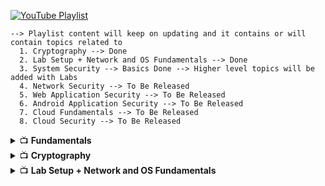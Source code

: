 [![YouTube Playlist](https://img.shields.io/badge/YouTube-Playlist-red?logo=youtube)](https://www.youtube.com/playlist?list=PL--2vyReuUpTTg9cpFheJXJ2ySFfaHduq)
    
    --> Playlist content will keep on updating and it contains or will contain topics related to 
      1. Cryptography --> Done
      2. Lab Setup + Network and OS Fundamentals --> Done
      3. System Security --> Basics Done --> Higher level topics will be added with Labs
      4. Network Security --> To Be Released
      5. Web Application Security --> To Be Released
      6. Android Application Security --> To Be Released
      7. Cloud Fundamentals --> To Be Released
      8. Cloud Security --> To Be Released

<details>
  <summary>📺 <strong>Fundamentals</strong></summary>

| **Understanding CIA Triad (Confidentiality, Integrity, Availability)** | **Common Security Standards** |
|----------------------------------|-----------------------------------------------|
| [!Understanding CIA Triad (Confidentiality, Integrity, Availability)](https://img.youtube.com/vi/J-c3SydXA4A/hqdefault.jpg)](https://youtu.be/J-c3SydXA4A?si=_NCr9wewAgnTi11V) | [![Common Security Standards](https://img.youtube.com/vi/yIdjDN9L1go/hqdefault.jpg)](https://youtu.be/yIdjDN9L1go?si=qzIFc8jzcX-KTiuw) |

| **Different Teams** | **Types of Testing** |
|------------------------------------------------------------------------|---------------------------------------------|
| [![Different Teams](https://img.youtube.com/vi/H513r646VOQ/hqdefault.jpg)](https://youtu.be/H513r646VOQ?si=73jkk-UZMRFDiHmm) | [![Types of Testing](https://img.youtube.com/vi/IEi6zvTKHdU/hqdefault.jpg)](https://youtu.be/IEi6zvTKHdU?si=dsn3GECvRXIrrk4T) |

| **Five Phase of Hacking** | **Common Terms** |
|----------------------------------|---------------------------------------|
| [![Five Phase of Hacking](https://img.youtube.com/vi/BoRytkpn4_8/hqdefault.jpg)](https://youtu.be/BoRytkpn4_8?si=GPoNI_byflIQk4L7) | [![Common Terms](https://img.youtube.com/vi/VmBym5XxC-Q/hqdefault.jpg)](https://youtu.be/VmBym5XxC-Q?si=9SdMKg0xrdCwaKZT) |

</details>


<details>
  <summary>📺 <strong>Cryptography</strong></summary>

| 🎥 **Encoding - Decoding** | 🎥 **Encrypption - Decryption** |
|---------------|---------------|
| [![Encoding - Decoding](https://img.youtube.com/vi/U6C5O7JZ9YA/hqdefault.jpg)](https://youtu.be/U6C5O7JZ9YA?si=qZ6to3ugyxW05UWT) | [![Encrypption - Decryption](https://img.youtube.com/vi/7xqy_do8kIs/hqdefault.jpg)](https://youtu.be/7xqy_do8kIs?si=TBeTAJVsVoDTM6yA) |

| 🎥 **Video 3** | 🎥 **Digital Signatures and Certificates** |
|---------------|---------------|
| [![Hashing](https://img.youtube.com/vi/oAoPLtwB9Tg/hqdefault.jpg)](https://youtu.be/oAoPLtwB9Tg?si=nlmh2qCN322DvSuA) | [![Digital Signatures and Certificates](https://img.youtube.com/vi/mMVGSSO1-d0/hqdefault.jpg)](https://youtu.be/mMVGSSO1-d0?si=lKYEEDUnVR-d24W5) |

</details>


<details>
  <summary>📺 <strong>Lab Setup + Network and OS Fundamentals</strong></summary>

| **Windows Installation in VMWare Pro** | **Kali Linux Installation in VMWare Pro** |
|------------------------------------------|---------------------------------------------|
| [![Windows Installation in VMWare Pro](https://img.youtube.com/vi/QowgD_y3mD0/hqdefault.jpg)](https://youtu.be/QowgD_y3mD0?si=y4qd-9O3yAIRwBda) | [![Kali Linux Installation in VMWare Pro](https://img.youtube.com/vi/5rENNOB3FpI/hqdefault.jpg)](https://youtu.be/5rENNOB3FpI?si=Sj3dYYeMVhyLp8Fi) |

| **Linux Introduction Part 1** | **Linux Introduction Part 2** |
|--------------------------------|----------------------------------|
| [![Linux Introduction Part 1](https://img.youtube.com/vi/5P3UU3nhJxc/hqdefault.jpg)](https://youtu.be/5P3UU3nhJxc?si=aE164vrMTTcBEole) | [![Linux Introduction Part 2](https://img.youtube.com/vi/dhrdgoysSgI/hqdefault.jpg)](https://youtu.be/dhrdgoysSgI?si=WDIV-lujQ9CnbkkR) |

| **Introduction to Network and Topology** | **Intra Network Packet Transmission** |
|--------------------------------|------------------------------------------|
| [![Introduction to Network and Topology](https://img.youtube.com/vi/csh2IR8Iklc/hqdefault.jpg)](https://youtu.be/csh2IR8Iklc?si=UqI3i-upowFIgyKk) | [![Intra Network Packet Transmission](https://img.youtube.com/vi/OzuvqUnsbrs/hqdefault.jpg)](https://youtu.be/OzuvqUnsbrs?si=HluUIi7v2C0BZMB2) |

| **Inter Network Packet Transmission** | **IP Address Structure and there Classification** |
|-------------------------------------------|-------------------------------|
| [![Inter Network Packet Transmission](https://img.youtube.com/vi/dOQnmfCyCFE/hqdefault.jpg)](https://youtu.be/dOQnmfCyCFE?si=f3H9DewLA3TdJwck) | [![IP Address Structure and there Classification](https://img.youtube.com/vi/dBVA9EKBro8/hqdefault.jpg)](https://youtu.be/dBVA9EKBro8?si=ZyrcvyNwywG3uzfr) |

| **Public and Private IP Allocation** | **Subnatting & Supernatting** |
|--------------------------------------------|--------------------------------------------|
| [![Public and Private IP Allocation](https://img.youtube.com/vi/J7YJ34cy91c/hqdefault.jpg)](https://youtu.be/J7YJ34cy91c?si=-ZL2ALCta0ogv6sk) | [![Subnatting & Supernatting](https://img.youtube.com/vi/0o1w36LkDUg/hqdefault.jpg)](https://youtu.be/0o1w36LkDUg?si=Nb2uFJ-FKNJiBilt) |

</details>
